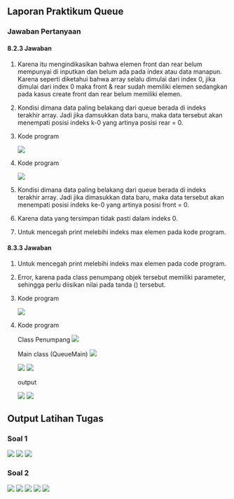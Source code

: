 ## Laporan Praktikum Queue

### Jawaban Pertanyaan

#### 8.2.3 Jawaban

1. Karena itu mengindikasikan bahwa elemen front dan rear belum mempunyai di inputkan dan belum ada pada index atau data manapun. Karena seperti diketahui bahwa array selalu dimulai dari index 0, jika dimulai dari index 0 maka front & rear sudah memiliki elemen sedangkan pada kasus create front dan rear belum memiliki elemen.
2. Kondisi dimana data paling belakang dari queue berada di indeks terakhir array. Jadi jika damsukkan data baru, maka data tersebut akan menempati posisi indeks k-0 yang artinya posisi rear = 0.
3. Kode program
	
    <img src = "./SS/1.jpg">

4. Kode program

    <img src = "./SS/2.jpg">
	 
5. Kondisi dimana data paling belakang dari queue berada di indeks terakhir array. Jadi jika dimasukkan data baru, maka data tersebut akan menempati posisi indeks ke-0 yang artinya posisi front = 0.
6. Karena data yang tersimpan tidak pasti dalam indeks 0.
7. Untuk mencegah print melebihi indeks max elemen pada kode program.

#### 8.3.3 Jawaban

1. Untuk mencegah print melebihi indeks max elemen pada code program.
2. Error, karena pada class penumpang objek tersebut memiliki parameter, sehingga perlu diisikan nilai pada tanda () tersebut.
3. Kode program	 

    <img src = "./SS/3.jpg">

4. Kode program

    Class Penumpang
    <img src = "./SS/4.jpg">
 
    Main class (QueueMain)
    <img src = "./SS/5.jpg">

    <img src = "./SS/6.jpg">

    <img src = "./SS/7.jpg">
 
    output

    <img src = "./SS/8.jpg">

    <img src = "./SS/9.jpg">


## Output Latihan Tugas

### Soal 1

<img src = "./SS/10.jpg">

<img src = "./SS/11.jpg">

<img src = "./SS/12.jpg">
 
 
### Soal 2

<img src = "./SS/13.jpg">

<img src = "./SS/14.jpg">

<img src = "./SS/15.jpg">

<img src = "./SS/16.jpg">

<img src = "./SS/17.jpg">
 
 
 
 
 


